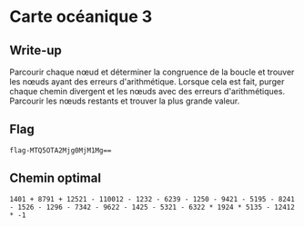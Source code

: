 # Carte océanique 3

## Write-up

Parcourir chaque nœud et déterminer la congruence de la boucle et trouver les
nœuds ayant des erreurs d'arithmétique.
Lorsque cela est fait, purger chaque chemin divergent et les nœuds avec des
erreurs d'arithmétiques. Parcourir les nœuds restants et trouver la plus grande
valeur.

## Flag

`flag-MTQ5OTA2Mjg0MjM1Mg==`

## Chemin optimal

`1401 + 8791 + 12521 - 110012 - 1232 - 6239 - 1250 - 9421 - 5195 - 8241 - 1526 - 1296 - 7342 - 9622 - 1425 - 5321 - 6322 * 1924 * 5135 - 12412 * -1`
